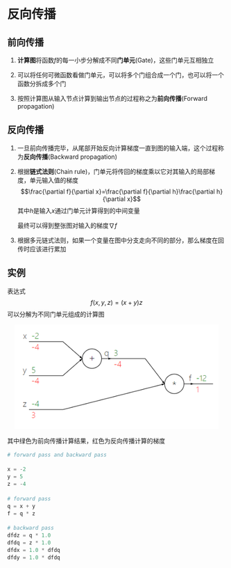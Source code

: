 # 反向传播

## 前向传播

1. **计算图**将函数$f$的每一小步分解成不同**门单元**(Gate)，这些门单元互相独立

2. 可以将任何可微函数看做门单元，可以将多个门组合成一个门，也可以将一个函数分拆成多个门

3. 按照计算图从输入节点计算到输出节点的过程称之为**前向传播**(Forward propagation)

## 反向传播

1. 一旦前向传播完毕，从尾部开始反向计算梯度一直到图的输入端，这个过程称为**反向传播**(Backward propagation)

2. 根据**链式法则**(Chain rule)，门单元将传回的梯度乘以它对其输入的局部梯度，单元输入值的梯度$$\frac{\partial f}{\partial x}=\frac{\partial f}{\partial h}\frac{\partial h}{\partial x}$$其中$h$是输入$x$通过门单元计算得到的中间变量

    最终可以得到整张图对输入的梯度$\nabla f$

3. 根据多元链式法则，如果一个变量在图中分支走向不同的部分，那么梯度在回传时应该进行累加

## 实例

表达式$$f(x, y, z) = (x + y)z$$可以分解为不同门单元组成的计算图

<div align="center"><img src="img/backward.png" style="height:240px"/></div>

其中绿色为前向传播计算结果，红色为反向传播计算的梯度

```python {.line-numbers}
# forward pass and backward pass

x = -2
y = 5
z = -4

# forward pass
q = x + y
f = q * z

# backward pass
dfdz = q * 1.0
dfdq = z * 1.0
dfdx = 1.0 * dfdq
dfdy = 1.0 * dfdq
```